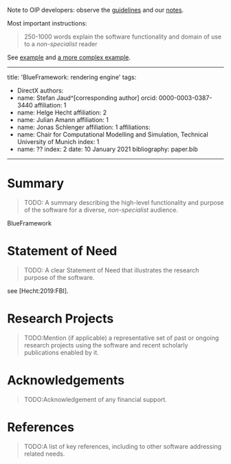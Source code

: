 
Note to OIP developers: observe the [guidelines](https://joss.readthedocs.io/en/latest/submitting.html#what-should-my-paper-contain) and our [notes](./notes.md).

Most important instructions:

> 250-1000 words
> explain the software functionality and domain of use to a *non-specialist* reader

See [example](http://bit.ly/2x22gxT) and [a more complex example](https://joss.readthedocs.io/en/latest/submitting.html#example-paper-and-bibliography).

---
title: 'BlueFramework: rendering engine'
tags:
  - DirectX
authors:
  - name: Stefan Jaud^[corresponding author]
    orcid: 0000-0003-0387-3440
    affiliation: 1
  - name: Helge Hecht
    affiliation: 2
  - name: Julian Amann
    affiliation: 1
  - name: Jonas Schlenger
    affiliation: 1
affiliations:
 - name: Chair for Computational Modelling and Simulation, Technical University of Munich
   index: 1
 - name: ??
   index: 2
date: 10 January 2021
bibliography: paper.bib
---

# Summary

> TODO: A summary describing the high-level functionality and purpose of the software for a diverse, *non-specialist* audience.

BlueFramework

# Statement of Need

> TODO: A clear Statement of Need that illustrates the research purpose of the software.

see [Hecht:2019:FBI].

# Research Projects

> TODO:Mention (if applicable) a representative set of past or ongoing research projects using the software and recent scholarly publications enabled by it.

# Acknowledgements

> TODO:Acknowledgement of any financial support.

# References

> TODO:A list of key references, including to other software addressing related needs.

